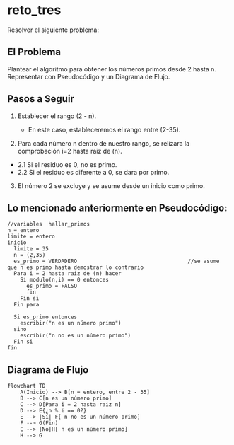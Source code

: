 # reto_tres

Resolver el siguiente problema:

## El Problema

Plantear el algoritmo para obtener los números primos desde 2 hasta n. Representar con Pseudocódigo y un Diagrama de Flujo.

## Pasos a Seguir

1. Establecer el rango (2 - n).
   - En este caso, estableceremos el rango entre (2-35).

2. Para cada número n dentro de nuestro rango, se relizara la comprobación i=2 hasta raiz de (n).
  - 2.1 Si el residuo es 0, no es primo.
  - 2.2 Si el residuo es diferente a 0, se dara por primo.

3. El número 2 se excluye y se asume desde un inicio como primo.


## Lo mencionado anteriormente en Pseudocódigo:

```pseudocode
//variables  hallar_primos
n = entero
limite = entero
inicio
  limite = 35
  n = (2,35)
  es_primo = VERDADERO                                   //se asume que n es primo hasta demostrar lo contrario
  Para i = 2 hasta raiz de (n) hacer
    Si modulo(n,i) == 0 entonces
      es_primo = FALSO
      fin
    Fin si
  Fin para

  Si es_primo entonces
    escribir("n es un número primo")
  sino
    escribir("n no es un número primo")
  Fin si
fin

```
## Diagrama de Flujo

```mermaid
flowchart TD
    A(Inicio) --> B[n = entero, entre 2 - 35]
    B --> C[n es un número primo]
    C --> D[Para i = 2 hasta raiz n]
    D --> E{¿n % i == 0?}
    E --> |Sí| F[ n no es un número primo]
    F --> G(Fin)
    E --> |No|H[ n es un número primo]
    H --> G
    
```

